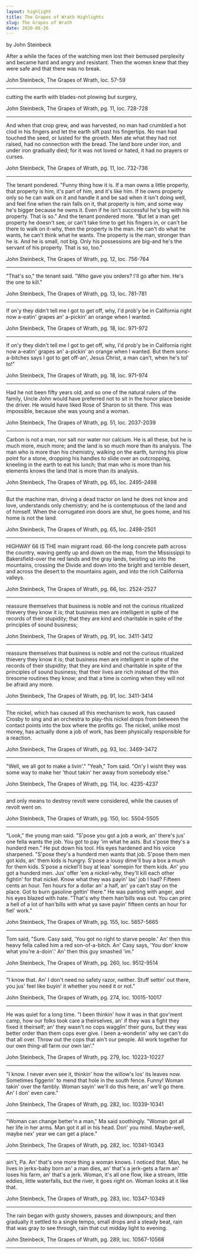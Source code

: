 ```yaml
---
layout: highlight
title: The Grapes of Wrath Highlights
slug: The Grapes of Wrath
date: 2020-06-26
---
```

by John Steinbeck


After a while the faces of the watching men lost their bemused perplexity and became hard and angry and resistant. Then the women knew that they were safe and that there was no break.

John Steinbeck, The Grapes of Wrath, loc. 57-59
<hr>


cutting the earth with blades-not plowing but surgery,

John Steinbeck, The Grapes of Wrath, pg. 11, loc. 728-728
<hr>


And when that crop grew, and was harvested, no man had crumbled a hot clod in his fingers and let the earth sift past his fingertips. No man had touched the seed, or lusted for the growth. Men ate what they had not raised, had no connection with the bread. The land bore under iron, and under iron gradually died; for it was not loved or hated, it had no prayers or curses.

John Steinbeck, The Grapes of Wrath, pg. 11, loc. 732-736
<hr>


The tenant pondered. "Funny thing how it is. If a man owns a little property, that property is him, it's part of him, and it's like him. If he owns property only so he can walk on it and handle it and be sad when it isn't doing well, and feel fine when the rain falls on it, that property is him, and some way he's bigger because he owns it. Even if he isn't successful he's big with his property. That is so." And the tenant pondered more. "But let a man get property he doesn't see, or can't take time to get his fingers in, or can't be there to walk on it-why, then the property is the man. He can't do what he wants, he can't think what he wants. The property is the man, stronger than he is. And he is small, not big. Only his possessions are big-and he's the servant of his property. That is so, too."

John Steinbeck, The Grapes of Wrath, pg. 12, loc. 756-764
<hr>


"That's so," the tenant said. "Who gave you orders? I'll go after him. He's the one to kill."

John Steinbeck, The Grapes of Wrath, pg. 13, loc. 781-781
<hr>


If on'y they didn't tell me I got to get off, why, I'd prob'y be in California right now a-eatin' grapes an' a-pickin' an orange when I wanted.

John Steinbeck, The Grapes of Wrath, pg. 18, loc. 971-972
<hr>


If on'y they didn't tell me I got to get off, why, I'd prob'y be in California right now a-eatin' grapes an' a-pickin' an orange when I wanted. But them sons-a-bitches says I got to get off-an', Jesus Christ, a man can't, when he's tol' to!"

John Steinbeck, The Grapes of Wrath, pg. 18, loc. 971-974
<hr>


Had he not been fifty years old, and so one of the natural rulers of the family, Uncle John would have preferred not to sit in the honor place beside the driver. He would have liked Rose of Sharon to sit there. This was impossible, because she was young and a woman.

John Steinbeck, The Grapes of Wrath, pg. 51, loc. 2037-2039
<hr>


Carbon is not a man, nor salt nor water nor calcium. He is all these, but he is much more, much more; and the land is so much more than its analysis. The man who is more than his chemistry, walking on the earth, turning his plow point for a stone, dropping his handles to slide over an outcropping, kneeling in the earth to eat his lunch; that man who is more than his elements knows the land that is more than its analysis.

John Steinbeck, The Grapes of Wrath, pg. 65, loc. 2495-2498
<hr>


But the machine man, driving a dead tractor on land he does not know and love, understands only chemistry; and he is contemptuous of the land and of himself. When the corrugated iron doors are shut, he goes home, and his home is not the land.

John Steinbeck, The Grapes of Wrath, pg. 65, loc. 2498-2501
<hr>


HIGHWAY 66 IS THE main migrant road. 66-the long concrete path across the country, waving gently up and down on the map, from the Mississippi to Bakersfield-over the red lands and the gray lands, twisting up into the mountains, crossing the Divide and down into the bright and terrible desert, and across the desert to the mountains again, and into the rich California valleys.

John Steinbeck, The Grapes of Wrath, pg. 66, loc. 2524-2527
<hr>


reassure themselves that business is noble and not the curious ritualized thievery they know it is; that business men are intelligent in spite of the records of their stupidity; that they are kind and charitable in spite of the principles of sound business;

John Steinbeck, The Grapes of Wrath, pg. 91, loc. 3411-3412
<hr>


reassure themselves that business is noble and not the curious ritualized thievery they know it is; that business men are intelligent in spite of the records of their stupidity; that they are kind and charitable in spite of the principles of sound business; that their lives are rich instead of the thin tiresome routines they know; and that a time is coming when they will not be afraid any more.

John Steinbeck, The Grapes of Wrath, pg. 91, loc. 3411-3414
<hr>


The nickel, which has caused all this mechanism to work, has caused Crosby to sing and an orchestra to play-this nickel drops from between the contact points into the box where the profits go. The nickel, unlike most money, has actually done a job of work, has been physically responsible for a reaction.

John Steinbeck, The Grapes of Wrath, pg. 93, loc. 3469-3472
<hr>


"Well, we all got to make a livin'." "Yeah," Tom said. "On'y I wisht they was some way to make her 'thout takin' her away from somebody else."

John Steinbeck, The Grapes of Wrath, pg. 114, loc. 4235-4237
<hr>


and only means to destroy revolt were considered, while the causes of revolt went on.

John Steinbeck, The Grapes of Wrath, pg. 150, loc. 5504-5505
<hr>


"Look," the young man said. "S'pose you got a job a work, an' there's jus' one fella wants the job. You got to pay 'im what he asts. But s'pose they's a hunderd men." He put down his tool. His eyes hardened and his voice sharpened. "S'pose they's a hunderd men wants that job. S'pose them men got kids, an' them kids is hungry. S'pose a lousy dime'll buy a box a mush for them kids. S'pose a nickel'll buy at leas' somepin for them kids. An' you got a hunderd men. Jus' offer 'em a nickel-why, they'll kill each other fightin' for that nickel. Know what they was payin' las' job I had? Fifteen cents an hour. Ten hours for a dollar an' a half, an' ya can't stay on the place. Got to burn gasoline gettin' there." He was panting with anger, and his eyes blazed with hate. "That's why them han'bills was out. You can print a hell of a lot of han'bills with what ya save payin' fifteen cents an hour for fiel' work."

John Steinbeck, The Grapes of Wrath, pg. 155, loc. 5657-5665
<hr>


Tom said, "Sure. Casy said, 'You got no right to starve people.' An' then this heavy fella called him a red son-of-a-bitch. An' Casy says, 'You don' know what you're a-doin'.' An' then this guy smashed 'im."

John Steinbeck, The Grapes of Wrath, pg. 260, loc. 9512-9514
<hr>


"I know that. An' I don't need no safety razor, neither. Stuff settin' out there, you jus' feel like buyin' it whether you need it or not."

John Steinbeck, The Grapes of Wrath, pg. 274, loc. 10015-10017
<hr>


He was quiet for a long time. "I been thinkin' how it was in that gov'ment camp, how our folks took care a theirselves, an' if they was a fight they fixed it theirself; an' they wasn't no cops wagglin' their guns, but they was better order than them cops ever give. I been a-wonderin' why we can't do that all over. Throw out the cops that ain't our people. All work together for our own thing-all farm our own lan'."

John Steinbeck, The Grapes of Wrath, pg. 279, loc. 10223-10227
<hr>


"I know. I never even see it, thinkin' how the willow's los' its leaves now. Sometimes figgerin' to mend that hole in the south fence. Funny! Woman takin' over the fambly. Woman sayin' we'll do this here, an' we'll go there. An' I don' even care."

John Steinbeck, The Grapes of Wrath, pg. 282, loc. 10339-10341
<hr>


"Woman can change better'n a man," Ma said soothingly. "Woman got all her life in her arms. Man got it all in his head. Don' you mind. Maybe-well, maybe nex' year we can get a place."

John Steinbeck, The Grapes of Wrath, pg. 282, loc. 10341-10343
<hr>


ain't, Pa. An' that's one more thing a woman knows. I noticed that. Man, he lives in jerks-baby born an' a man dies, an' that's a jerk-gets a farm an' loses his farm, an' that's a jerk. Woman, it's all one flow, like a stream, little eddies, little waterfalls, but the river, it goes right on. Woman looks at it like that.

John Steinbeck, The Grapes of Wrath, pg. 283, loc. 10347-10349
<hr>


The rain began with gusty showers, pauses and downpours; and then gradually it settled to a single tempo, small drops and a steady beat, rain that was gray to see through, rain that cut midday light to evening.

John Steinbeck, The Grapes of Wrath, pg. 289, loc. 10567-10568
<hr>


